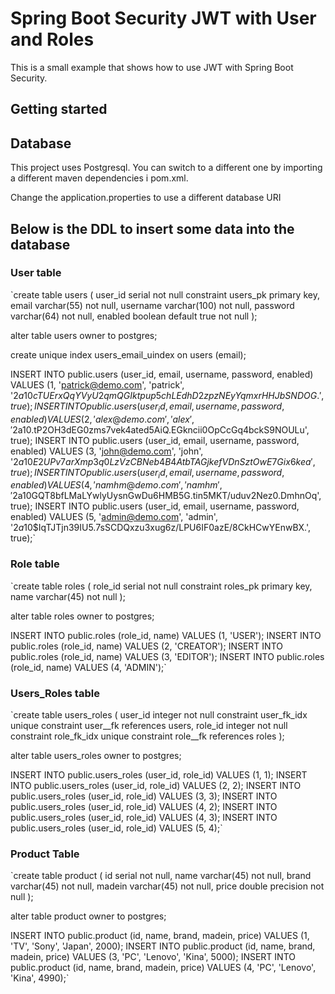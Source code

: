 # Spring Boot Security JWT with User and Roles

This is a small example that shows how to use JWT with Spring Boot
Security.

## Getting started


## Database
This project uses Postgresql. You can switch to a different one by
importing a different maven dependencies i pom.xml.

Change the application.properties to use a different database URI

## Below is the DDL to insert some data into the database

### User table
`create table users
(
user_id  serial               not null
constraint users_pk
primary key,
email    varchar(55)          not null,
username varchar(100)         not null,
password varchar(64)          not null,
enabled  boolean default true not null
);

alter table users
owner to postgres;

create unique index users_email_uindex
on users (email);

INSERT INTO public.users (user_id, email, username, password, enabled) VALUES (1, 'patrick@demo.com', 'patrick', '$2a$10$cTUErxQqYVyU2qmQGIktpup5chLEdhD2zpzNEyYqmxrHHJbSNDOG.', true);
INSERT INTO public.users (user_id, email, username, password, enabled) VALUES (2, 'alex@demo.com', 'alex', '$2a$10$.tP2OH3dEG0zms7vek4ated5AiQ.EGkncii0OpCcGq4bckS9NOULu', true);
INSERT INTO public.users (user_id, email, username, password, enabled) VALUES (3, 'john@demo.com', 'john', '$2a$10$E2UPv7arXmp3q0LzVzCBNeb4B4AtbTAGjkefVDnSztOwE7Gix6kea', true);
INSERT INTO public.users (user_id, email, username, password, enabled) VALUES (4, 'namhm@demo.com', 'namhm', '$2a$10$GQT8bfLMaLYwlyUysnGwDu6HMB5G.tin5MKT/uduv2Nez0.DmhnOq', true);
INSERT INTO public.users (user_id, email, username, password, enabled) VALUES (5, 'admin@demo.com', 'admin', '$2a$10$IqTJTjn39IU5.7sSCDQxzu3xug6z/LPU6IF0azE/8CkHCwYEnwBX.', true);`

### Role table

`create table roles
(
role_id serial      not null
constraint roles_pk
primary key,
name    varchar(45) not null
);

alter table roles
owner to postgres;

INSERT INTO public.roles (role_id, name) VALUES (1, 'USER');
INSERT INTO public.roles (role_id, name) VALUES (2, 'CREATOR');
INSERT INTO public.roles (role_id, name) VALUES (3, 'EDITOR');
INSERT INTO public.roles (role_id, name) VALUES (4, 'ADMIN');`

### Users_Roles table

`create table users_roles
(
user_id integer not null
constraint user_fk_idx
unique
constraint user__fk
references users,
role_id integer not null
constraint role_fk_idx
unique
constraint role__fk
references roles
);

alter table users_roles
owner to postgres;

INSERT INTO public.users_roles (user_id, role_id) VALUES (1, 1);
INSERT INTO public.users_roles (user_id, role_id) VALUES (2, 2);
INSERT INTO public.users_roles (user_id, role_id) VALUES (3, 3);
INSERT INTO public.users_roles (user_id, role_id) VALUES (4, 2);
INSERT INTO public.users_roles (user_id, role_id) VALUES (4, 3);
INSERT INTO public.users_roles (user_id, role_id) VALUES (5, 4);`

### Product Table

`create table product
(
id     serial           not null,
name   varchar(45)      not null,
brand  varchar(45)      not null,
madein varchar(45)      not null,
price  double precision not null
);

alter table product
owner to postgres;

INSERT INTO public.product (id, name, brand, madein, price) VALUES (1, 'TV', 'Sony', 'Japan', 2000);
INSERT INTO public.product (id, name, brand, madein, price) VALUES (3, 'PC', 'Lenovo', 'Kina', 5000);
INSERT INTO public.product (id, name, brand, madein, price) VALUES (4, 'PC', 'Lenovo', 'Kina', 4990);`
